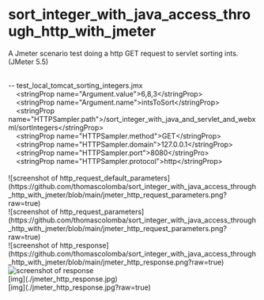# sort\_integer\_with\_java\_access\_through\_http\_with\_jmeter

A Jmeter scenario test doing a http GET request to servlet sorting ints. <br/>
(JMeter 5.5)<br/>



<br/>
-- test_local_tomcat_sorting_integers.jmx<br/>
&nbsp;&nbsp;&nbsp;&nbsp;&lt;stringProp name="Argument.value"&gt;6,8,3&lt;/stringProp&gt; <br/>
&nbsp;&nbsp;&nbsp;&nbsp;&lt;stringProp name="Argument.name"&gt;intsToSort&lt;/stringProp&gt; <br/>
&nbsp;&nbsp;&nbsp;&nbsp;&lt;stringProp name="HTTPSampler.path"&gt;/sort_integer_with_java_and_servlet_and_webxml/sortIntegers&lt;/stringProp&gt;<br/>
&nbsp;&nbsp;&nbsp;&nbsp;&lt;stringProp name="HTTPSampler.method"&gt;GET&lt;/stringProp&gt; <br/>
&nbsp;&nbsp;&nbsp;&nbsp;&lt;stringProp name="HTTPSampler.domain"&gt;127.0.0.1&lt;/stringProp&gt; <br/>
&nbsp;&nbsp;&nbsp;&nbsp;&lt;stringProp name="HTTPSampler.port"&gt;8080&lt;/stringPro&gt; <br/>
&nbsp;&nbsp;&nbsp;&nbsp;&lt;stringProp name="HTTPSampler.protocol"&gt;http&lt;/stringProp&gt; <br/>
<br/>
![screenshot of http_request_default_parameters](https://github.com/thomascolomba/sort_integer_with_java_access_through_http_with_jmeter/blob/main/jmeter_http_request_parameters.png?raw=true) <br/>
![screenshot of http_request_parameters](https://github.com/thomascolomba/sort_integer_with_java_access_through_http_with_jmeter/blob/main/jmeter_http_request_parameters.png?raw=true) <br/>
![screenshot of http_response](https://github.com/thomascolomba/sort_integer_with_java_access_through_http_with_jmeter/blob/main/jmeter_http_response.png?raw=true) <br/>
<img src="./jmeter_http_response.jpg" alt="screenshot of response"/><br/>
[img](./jmeter_http_response.jpg) <br/>
[img](./jmeter_http_response.jpg?raw=true)<br/>
